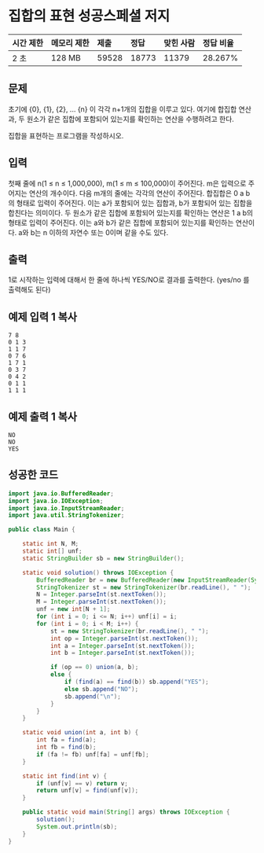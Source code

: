 # 집합의 표현 성공스페셜 저지

| 시간 제한 | 메모리 제한 | 제출  | 정답  | 맞힌 사람 | 정답 비율 |
| :-------- | :---------- | :---- | :---- | :-------- | :-------- |
| 2 초      | 128 MB      | 59528 | 18773 | 11379     | 28.267%   |

## 문제

초기에 {0}, {1}, {2}, ... {n} 이 각각 n+1개의 집합을 이루고 있다. 여기에 합집합 연산과, 두 원소가 같은 집합에 포함되어 있는지를 확인하는 연산을 수행하려고 한다.

집합을 표현하는 프로그램을 작성하시오.

## 입력

첫째 줄에 n(1 ≤ n ≤ 1,000,000), m(1 ≤ m ≤ 100,000)이 주어진다. m은 입력으로 주어지는 연산의 개수이다. 다음 m개의 줄에는 각각의 연산이 주어진다. 합집합은 0 a b의 형태로 입력이 주어진다. 이는 a가 포함되어 있는 집합과, b가 포함되어 있는 집합을 합친다는 의미이다. 두 원소가 같은 집합에 포함되어 있는지를 확인하는 연산은 1 a b의 형태로 입력이 주어진다. 이는 a와 b가 같은 집합에 포함되어 있는지를 확인하는 연산이다. a와 b는 n 이하의 자연수 또는 0이며 같을 수도 있다.

## 출력

1로 시작하는 입력에 대해서 한 줄에 하나씩 YES/NO로 결과를 출력한다. (yes/no 를 출력해도 된다)

## 예제 입력 1 복사

```
7 8
0 1 3
1 1 7
0 7 6
1 7 1
0 3 7
0 4 2
0 1 1
1 1 1
```

## 예제 출력 1 복사

```
NO
NO
YES
```



## 성공한 코드

~~~java
import java.io.BufferedReader;
import java.io.IOException;
import java.io.InputStreamReader;
import java.util.StringTokenizer;

public class Main {

    static int N, M;
    static int[] unf;
    static StringBuilder sb = new StringBuilder();

    static void solution() throws IOException {
        BufferedReader br = new BufferedReader(new InputStreamReader(System.in));
        StringTokenizer st = new StringTokenizer(br.readLine(), " ");
        N = Integer.parseInt(st.nextToken());
        M = Integer.parseInt(st.nextToken());
        unf = new int[N + 1];
        for (int i = 0; i <= N; i++) unf[i] = i;
        for (int i = 0; i < M; i++) {
            st = new StringTokenizer(br.readLine(), " ");
            int op = Integer.parseInt(st.nextToken());
            int a = Integer.parseInt(st.nextToken());
            int b = Integer.parseInt(st.nextToken());

            if (op == 0) union(a, b);
            else {
                if (find(a) == find(b)) sb.append("YES");
                else sb.append("NO");
                sb.append("\n");
            }
        }
    }

    static void union(int a, int b) {
        int fa = find(a);
        int fb = find(b);
        if (fa != fb) unf[fa] = unf[fb];
    }

    static int find(int v) {
        if (unf[v] == v) return v;
        return unf[v] = find(unf[v]);
    }

    public static void main(String[] args) throws IOException {
        solution();
        System.out.println(sb);
    }
}
~~~

